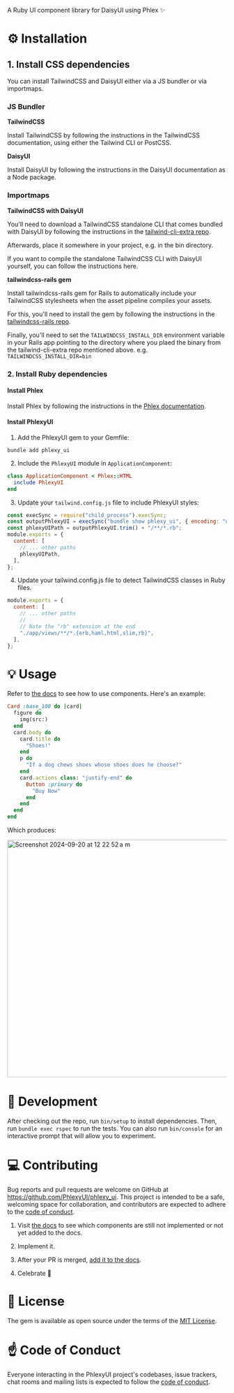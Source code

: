 A Ruby UI component library for DaisyUI using Phlex ✨

# ⚙️ Installation

## 1. Install CSS dependencies

You can install TailwindCSS and DaisyUI either via a JS bundler or via importmaps.

### JS Bundler

**TailwindCSS**

Install TailwindCSS by following the instructions in the TailwindCSS documentation, using either the Tailwind CLI or PostCSS.

**DaisyUI**

Install DaisyUI by following the instructions in the DaisyUI documentation as a Node package.

### Importmaps

**TailwindCSS with DaisyUI**

You'll need to download a TailwindCSS standalone CLI that comes bundled with DaisyUI by following the instructions in the [tailwind-cli-extra repo](https://github.com/dobicinaitis/tailwind-cli-extra).

Afterwards, place it somewhere in your project, e.g. in the bin directory.

If you want to compile the standalone TailwindCSS CLI with DaisyUI yourself, you can follow the instructions here.

**tailwindcss-rails gem**

Install tailwindcss-rails gem for Rails to automatically include your TailwindCSS stylesheets when the asset pipeline compiles your assets.

For this, you'll need to install the gem by following the instructions in the [tailwindcss-rails repo](https://github.com/rails/tailwindcss-rails).

Finally, you'll need to set the `TAILWINDCSS_INSTALL_DIR` environment variable in your Rails app pointing to the directory where you plaed the binary from the tailwind-cli-extra repo mentioned above. e.g. `TAILWINDCSS_INSTALL_DIR=bin`

### 2. Install Ruby dependencies

#### Install Phlex

Install Phlex by following the instructions in the [Phlex documentation](https://www.phlex.fun/#rails-introduction).

#### Install PhlexyUI

1. Add the PhlexyUI gem to your Gemfile:

```
bundle add phlexy_ui
```

2. Include the `PhlexyUI` module in `ApplicationComponent`:

```rb
class ApplicationComponent < Phlex::HTML
  include PhlexyUI
end
```

3. Update your `tailwind.config.js` file to include PhlexyUI styles:

```js
const execSync = require("child_process").execSync;
const outputPhlexyUI = execSync("bundle show phlexy_ui", { encoding: "utf-8" });
const phlexyUIPath = outputPhlexyUI.trim() + "/**/*.rb";
module.exports = {
  content: [
    // ... other paths
    phlexyUIPath,
  ],
};
```

4. Update your tailwind.config.js file to detect TailwindCSS classes in Ruby files.

```js
module.exports = {
  content: [
    // ... other paths
    //
    // Note the "rb" extension at the end
    "./app/views/**/*.{erb,haml,html,slim,rb}",
  ],
};
```

# 💡 Usage

Refer to [the docs](https://phlexyui.com) to see how to use components. Here's an example:

```rb
Card :base_100 do |card|
  figure do
    img(src:)
  end
  card.body do
    card.title do
      "Shoes!"
    end
    p do
      "If a dog chews shoes whose shoes does he choose?"
    end
    card.actions class: "justify-end" do
      Button :primary do
        "Buy Now"
      end
    end
  end
end
```

Which produces:

<img width="544" alt="Screenshot 2024-09-20 at 12 22 52 a m" src="https://github.com/user-attachments/assets/fad06a89-85fa-43cd-8c8f-7ed23b4ad77b">

# 🔧 Development

After checking out the repo, run `bin/setup` to install dependencies. Then, run `bundle exec rspec` to run the tests. You can also run `bin/console` for an interactive prompt that will allow you to experiment.

# 💻 Contributing

Bug reports and pull requests are welcome on GitHub at https://github.com/PhlexyUI/phlexy_ui. This project is intended to be a safe, welcoming space for collaboration, and contributors are expected to adhere to the [code of conduct](https://github.com/[USERNAME]/phlexy_ui/blob/main/CODE_OF_CONDUCT.md).

1. Visit [the docs](https://phlexyui.com/) to see which components are still not implemented or not yet added to the docs.

2. Implement it.

3. After your PR is merged, [add it to the docs](https://github.com/PhlexyUI/phlexy_ui_docs).

4. Celebrate 🎉

# 📃 License

The gem is available as open source under the terms of the [MIT License](https://opensource.org/licenses/MIT).

# ☝️ Code of Conduct

Everyone interacting in the PhlexyUI project's codebases, issue trackers, chat rooms and mailing lists is expected to follow the [code of conduct](https://github.com/[USERNAME]/phlexy_ui/blob/main/CODE_OF_CONDUCT.md).
